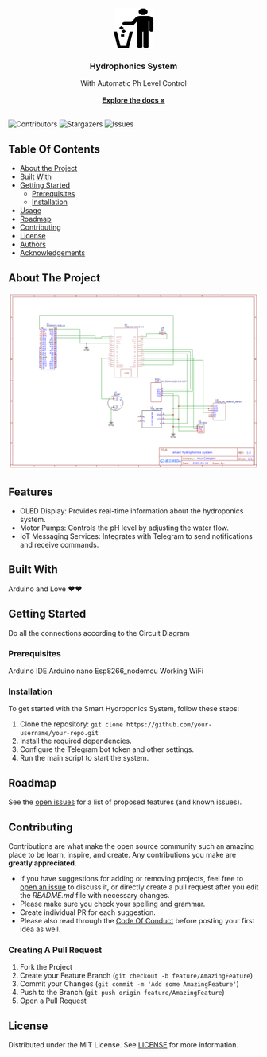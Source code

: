 <br/>
<p align="center">
  <a href="https://github.com/Dixon1323/smart-hydrophonics-system">
    <img src="images/logo.png" alt="Logo" width="80" height="80">
  </a>

  <h3 align="center">Hydrophonics  System</h3>

  <p align="center">
    With Automatic Ph Level Control
    <br/>
    <br/>
    <a href="https://github.com/Dixon1323/smart-hydrophonics-system"><strong>Explore the docs »</strong></a>
    <br/>
    <br/>
  </p>
</p>

![Contributors](https://img.shields.io/github/contributors/Dixon1323/smart-hydrophonics-system?color=dark-green) ![Stargazers](https://img.shields.io/github/stars/Dixon1323/smart-hydrophonics-system?style=social) ![Issues](https://img.shields.io/github/issues/Dixon1323/smart-hydrophonics-system) 

## Table Of Contents

* [About the Project](#about-the-project)
* [Built With](#built-with)
* [Getting Started](#getting-started)
  * [Prerequisites](#prerequisites)
  * [Installation](#installation)
* [Usage](#usage)
* [Roadmap](#roadmap)
* [Contributing](#contributing)
* [License](#license)
* [Authors](#authors)
* [Acknowledgements](#acknowledgements)

## About The Project

![Screen Shot](images/screenshot.png)

## Features

- OLED Display: Provides real-time information about the hydroponics system.
- Motor Pumps: Controls the pH level by adjusting the water flow.
- IoT Messaging Services: Integrates with Telegram to send notifications and receive commands.


## Built With

Arduino and Love ❤❤

## Getting Started

Do all the connections according to the Circuit Diagram

### Prerequisites

Arduino IDE
Arduino nano
Esp8266_nodemcu
Working WiFi

### Installation

To get started with the Smart Hydroponics System, follow these steps:

1. Clone the repository: `git clone https://github.com/your-username/your-repo.git`
2. Install the required dependencies.
3. Configure the Telegram bot token and other settings.
4. Run the main script to start the system.


## Roadmap

See the [open issues](https://github.com/Dixon1323/smart-hydrophonics-system/issues) for a list of proposed features (and known issues).

## Contributing

Contributions are what make the open source community such an amazing place to be learn, inspire, and create. Any contributions you make are **greatly appreciated**.
* If you have suggestions for adding or removing projects, feel free to [open an issue](https://github.com/Dixon1323/smart-hydrophonics-system/issues/new) to discuss it, or directly create a pull request after you edit the *README.md* file with necessary changes.
* Please make sure you check your spelling and grammar.
* Create individual PR for each suggestion.
* Please also read through the [Code Of Conduct](https://github.com/Dixon1323/smart-hydrophonics-system/blob/main/CODE_OF_CONDUCT.md) before posting your first idea as well.

### Creating A Pull Request

1. Fork the Project
2. Create your Feature Branch (`git checkout -b feature/AmazingFeature`)
3. Commit your Changes (`git commit -m 'Add some AmazingFeature'`)
4. Push to the Branch (`git push origin feature/AmazingFeature`)
5. Open a Pull Request

## License

Distributed under the MIT License. See [LICENSE](https://github.com/Dixon1323/smart-hydrophonics-system/blob/main/LICENSE.md) for more information.
